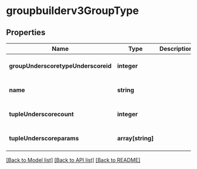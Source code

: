 # groupbuilderv3GroupType

## Properties
Name | Type | Description | Notes
------------ | ------------- | ------------- | -------------
**groupUnderscoretypeUnderscoreid** | **integer** |  | [optional] [default to null]
**name** | **string** |  | [optional] [default to null]
**tupleUnderscorecount** | **integer** |  | [optional] [default to null]
**tupleUnderscoreparams** | **array[string]** |  | [optional] [default to null]

[[Back to Model list]](../README.md#documentation-for-models) [[Back to API list]](../README.md#documentation-for-api-endpoints) [[Back to README]](../README.md)


